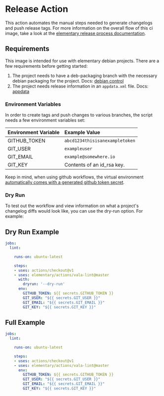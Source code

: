 # Release Action

This action automates the manual steps needed to generate changelogs and push release tags.
For more information on the overall flow of this ci image, take a look at the [elementary release process documentation](https://github.com/elementary/os/wiki/Release-Process).

## Requirements

This image is intended for use with elementary debian projects. There are a few requirements before getting started:

  1. The project needs to have a deb-packaging branch with the necessary debian packaging for the project. Docs: [debian control](https://elementary.io/docs/code/getting-started#debian-control)
  2. The project needs release information in an `appdata.xml` file. Docs: [appdata](https://elementary.io/docs/code/getting-started#appdata)

### Environment Variables

In order to create tags and push changes to various branches, the script needs a few environment variables set:

| Environment Variable | Example Value                  |
| :------------------- | :------------------------------|
| GITHUB_TOKEN         | `abcd1234thisisanexampletoken` |
| GIT_USER             | `exampleuser`                  |
| GIT_EMAIL            | `example@somewhere.io`         |
| GIT_KEY              | Contents of an id_rsa key.     |

Keep in mind, when using github workflows, the virtual environment [automatically comes with a generated github token secret](https://help.github.com/en/articles/virtual-environments-for-github-actions#github_token-secret).

### Dry Run

To test out the workflow and view information on what a project's changelog diffs would look like, you can use the dry-run option. For example:

## Dry Run Example

```yaml
jobs:
  lint:

    runs-on: ubuntu-latest

    steps:
    - uses: actions/checkout@v1
    - uses: elementary/actions/vala-lint@master
      with:
        dryrun: '--dry-run'
      env:
        GITHUB_TOKEN: ${{ secrets.GITHUB_TOKEN }}
        GIT_USER: "${{ secrets.GIT_USER }}"
        GIT_EMAIL: "${{ secrets.GIT_EMAIL }}"
        GIT_KEY: "${{ secrets.GIT_KEY }}"
```

## Full Example

```yaml
jobs:
  lint:

    runs-on: ubuntu-latest

    steps:
    - uses: actions/checkout@v1
    - uses: elementary/actions/vala-lint@master
      env:
        GITHUB_TOKEN: ${{ secrets.GITHUB_TOKEN }}
        GIT_USER: "${{ secrets.GIT_USER }}"
        GIT_EMAIL: "${{ secrets.GIT_EMAIL }}"
        GIT_KEY: "${{ secrets.GIT_KEY }}"
```

